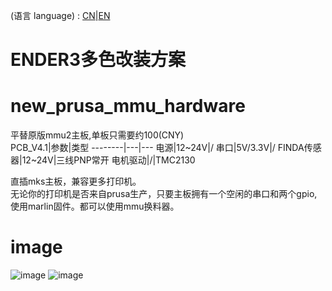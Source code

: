 (语言 language) : [CN](https://github.com/fBn0523/new_prusa_mmu_control_board/blob/main/README.md)|[EN](https://github.com/fBn0523/new_prusa_mmu_control_board/blob/main/README_EN.md)

# ENDER3多色改装方案
# new_prusa_mmu_hardware
平替原版mmu2主板,单板只需要约100(CNY)\
  PCB_V4.1|参数|类型
  --------|---|---
  电源|12~24V|/
  串口|5V/3.3V|/
  FINDA传感器|12~24V|三线PNP常开
电机驱动|/|TMC2130

直插mks主板，兼容更多打印机。\
无论你的打印机是否来自prusa生产，只要主板拥有一个空闲的串口和两个gpio,使用marlin固件。都可以使用mmu换料器。
# image
![image](https://github.com/fBn0523/new_prusa_mmu_hardware/blob/main/images/board3.JPG)
![image](https://github.com/fBn0523/new_prusa_mmu_hardware/blob/main/images/img4.jpg)


 
